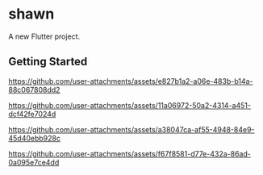 # shawn

A new Flutter project.

## Getting Started


https://github.com/user-attachments/assets/e827b1a2-a06e-483b-b14a-88c067808dd2


https://github.com/user-attachments/assets/11a06972-50a2-4314-a451-dcf42fe7024d



https://github.com/user-attachments/assets/a38047ca-af55-4948-84e9-45d40ebb928c




https://github.com/user-attachments/assets/f67f8581-d77e-432a-86ad-0a095e7ce4dd




